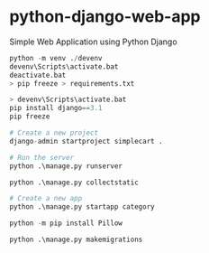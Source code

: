# python-django-web-app

Simple Web Application using Python Django

```python
python -m venv ./devenv
devenv\Scripts\activate.bat
deactivate.bat
> pip freeze > requirements.txt

> devenv\Scripts\activate.bat
pip install django==3.1
pip freeze

# Create a new project
django-admin startproject simplecart .

# Run the server
python .\manage.py runserver

python .\manage.py collectstatic

# Create a new app
python .\manage.py startapp category

python -m pip install Pillow

python .\manage.py makemigrations
```

